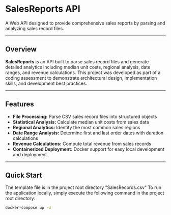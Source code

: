 # SalesReports API

A Web API designed to provide comprehensive sales reports by parsing and analyzing sales record files.

---

## Overview

**SalesReports** is an API built to parse sales record files and generate detailed analytics including median unit costs, regional analysis, date ranges, and revenue calculations. This project was developed as part of a coding assessment to demonstrate architectural design, implementation skills, and development best practices.

---

## Features

- **File Processing:** Parse CSV sales record files into structured objects  
- **Statistical Analysis:** Calculate median unit costs from sales data  
- **Regional Analytics:** Identify the most common sales regions  
- **Date Range Analysis:** Determine first and last order dates with duration calculations  
- **Revenue Calculations:** Compute total revenue from sales records  
- **Containerized Deployment:** Docker support for easy local development and deployment  

---

## Quick Start

The template file is in the project root directory "SalesRecords.csv"
To run the application locally, simply execute the following command in the project root directory:

```bash
docker-compose up -d
